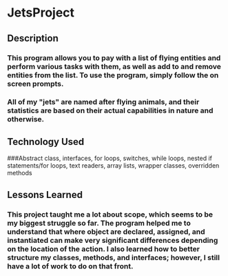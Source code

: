 # JetsProject

## Description
### This program allows you to pay with a list of flying entities and perform various tasks with them, as well as add to and remove entities from the list. To use the program, simply follow the on screen prompts.

### All of my "jets" are named after flying animals, and their statistics are based on their actual capabilities in nature and otherwise.

## Technology Used
###Abstract class, interfaces, for loops, switches, while loops, nested if statements/for loops, text readers, array lists, wrapper classes, overridden methods

## Lessons Learned
### This project taught me a lot about scope, which seems to be my biggest struggle so far. The program helped me to understand that where object are declared, assigned, and instantiated can make very significant differences depending on the location of the action. I also learned how to better structure my classes, methods, and interfaces; however, I still have a lot of work to do on that front.